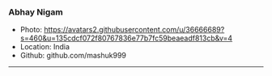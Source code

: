 ### Abhay Nigam
- Photo: https://avatars2.githubusercontent.com/u/36666689?s=460&u=135cdcf072f80767836e77b7fc59beaeadf813cb&v=4
- Location: India
- Github: github.com/mashuk999
***
